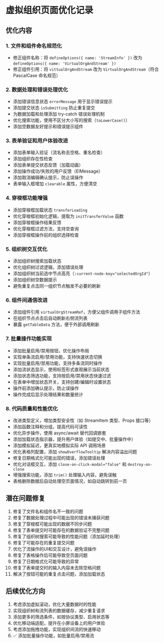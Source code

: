 # 虚拟组织页面优化记录

## 优化内容

### 1. 文件和组件命名规范化
- 修正组件名称：将 `defineOptions({ name: 'StreamInfo' })` 改为 `defineOptions({ name: 'VirtualOrgAndStream' })`
- 修正组件引用：将 `vittualOrgAndStream` 改为 `VirtualOrgAndStream`（符合 PascalCase 命名规范）

### 2. 数据处理和错误处理优化
- 添加错误信息状态 `errorMessage` 用于显示错误提示
- 添加提交状态 `isSubmitting` 防止重复提交
- 为数据加载和处理添加 try-catch 错误处理机制
- 优化搜索功能，使用不区分大小写的搜索（`toLowerCase()`）
- 添加空数据友好提示和错误提示组件

### 3. 表单验证和用户体验改进
- 添加表单输入验证（流名称去空格、重名检查）
- 添加组织存在性检查
- 添加表单提交状态反馈（加载动画）
- 添加操作成功/失败的用户反馈（ElMessage）
- 添加取消编辑确认提示，防止误操作
- 表单输入框增加 `clearable` 属性，方便清空

### 4. 穿梭框功能增强
- 添加穿梭框加载状态 `transferLoading`
- 优化穿梭框初始化逻辑，提取为 `initTransferValue` 函数
- 添加穿梭框操作结果反馈
- 优化穿梭框过滤方法，支持空查询
- 添加穿梭框操作前的组织选择检查

### 5. 组织树交互优化
- 添加组织树搜索加载状态
- 优化组织树过滤逻辑，添加错误处理
- 添加组织树当前选中节点高亮（`:current-node-key="selectedOrgId"`）
- 添加组织树空数据提示
- 避免重复点击同一组织节点触发不必要的刷新

### 6. 组件间通信改进
- 添加组件引用 `virtualOrgStreamRef`，方便父组件调用子组件方法
- 在组织节点点击后自动刷新右侧流列表
- 暴露 `getTableData` 方法，便于外部调用刷新

### 7. 批量操作功能实现
- 添加批量启用/禁用按钮，优化操作布局
- 实现单条流启用/禁用功能，支持快速状态切换
- 实现批量启用/禁用功能，支持多条流同时操作
- 添加流状态显示，使用标签形式直观展示当前状态
- 添加状态筛选功能，支持按启用/禁用状态快速过滤
- 在表单中增加状态开关，支持创建/编辑时设置状态
- 操作前添加确认提示，防止误操作
- 操作完成后显示处理结果和数量统计

### 8. 代码质量和性能优化
- 改进类型定义，增加类型安全性（如 StreamItem 类型、Props 接口等）
- 添加函数注释和分组，提高代码可读性
- 优化异步操作，使用 async/await 替代回调嵌套
- 添加加载状态指示器，提升用户体验（如提交中、批量操作中）
- 添加模拟延迟，更真实地模拟实际 API 调用场景
- 优化表格列配置，添加 `showOverflowTooltip` 解决内容溢出问题
- 修复日期格式化可能出现的错误，添加错误处理
- 优化对话框交互，添加 `close-on-click-modal="false"` 和 `destroy-on-close`
- 增强搜索功能，添加 `trim()` 处理输入内容，避免误触
- 表格删除数据后自动处理空页面情况，如自动跳转到前一页

## 潜在问题修复
1. 修复了文件名和组件名不一致的问题
2. 修复了数据处理过程中可能出现的错误未捕获问题
3. 修复了穿梭框可能出现的数据不同步问题
4. 修复了表单提交时可能存在的数据验证不完整问题
5. 修复了组织树搜索可能导致的性能问题（添加延时处理）
6. 修复了可能存在的重复提交问题
7. 优化了流操作的UI和交互设计，避免误操作
8. 修复了表格操作后可能导致空页面问题
9. 修复了日期格式化可能导致的异常
10. 修复了表单提交时的输入内容未去除空格问题
11. 解决了按钮可能的重复点击问题，添加加载状态

## 后续优化方向
1. 考虑添加虚拟滚动，优化大量数据时的性能
2. 实现组织树和流列表的数据缓存，减少重复请求
3. 添加更多的筛选条件，如按协议类型、启用状态等
4. 优化移动端适配，提升在小屏设备上的用户体验
5. 考虑添加拖拽功能，实现组织间流的快速移动
6. ✅ 添加批量操作功能，如批量启用/禁用流 